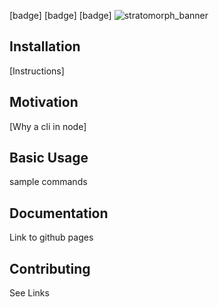 [badge] [badge] [badge]
![stratomorph_banner](https://user-images.githubusercontent.com/16481834/50310973-43f94e80-0469-11e9-94bf-678a8fc31a06.png)

## Installation
[Instructions]

## Motivation
[Why a cli in node]

## Basic Usage
sample commands

## Documentation
Link to github pages

## Contributing
See Links
